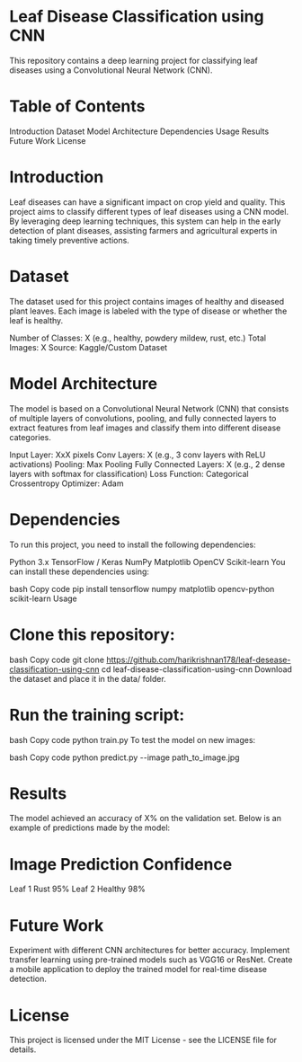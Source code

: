 # Leaf Disease Classification using CNN
This repository contains a deep learning project for classifying leaf diseases using a Convolutional Neural Network (CNN).

# Table of Contents
Introduction
Dataset
Model Architecture
Dependencies
Usage
Results
Future Work
License
# Introduction
Leaf diseases can have a significant impact on crop yield and quality. This project aims to classify different types of leaf diseases using a CNN model. By leveraging deep learning techniques, this system can help in the early detection of plant diseases, assisting farmers and agricultural experts in taking timely preventive actions.

# Dataset
The dataset used for this project contains images of healthy and diseased plant leaves. Each image is labeled with the type of disease or whether the leaf is healthy.

Number of Classes: X (e.g., healthy, powdery mildew, rust, etc.)
Total Images: X
Source: Kaggle/Custom Dataset
# Model Architecture
The model is based on a Convolutional Neural Network (CNN) that consists of multiple layers of convolutions, pooling, and fully connected layers to extract features from leaf images and classify them into different disease categories.

Input Layer: XxX pixels
Conv Layers: X (e.g., 3 conv layers with ReLU activations)
Pooling: Max Pooling
Fully Connected Layers: X (e.g., 2 dense layers with softmax for classification)
Loss Function: Categorical Crossentropy
Optimizer: Adam
# Dependencies
To run this project, you need to install the following dependencies:

Python 3.x
TensorFlow / Keras
NumPy
Matplotlib
OpenCV
Scikit-learn
You can install these dependencies using:

bash
Copy code
pip install tensorflow numpy matplotlib opencv-python scikit-learn
Usage
# Clone this repository:

bash
Copy code
git clone https://github.com/harikrishnan178/leaf-desease-classification-using-cnn
cd leaf-disease-classification-using-cnn
Download the dataset and place it in the data/ folder.

# Run the training script:

bash
Copy code
python train.py
To test the model on new images:

bash
Copy code
python predict.py --image path_to_image.jpg
# Results
The model achieved an accuracy of X% on the validation set. Below is an example of predictions made by the model:

# Image	Prediction	Confidence
Leaf 1	Rust	95%
Leaf 2	Healthy	98%
# Future Work
Experiment with different CNN architectures for better accuracy.
Implement transfer learning using pre-trained models such as VGG16 or ResNet.
Create a mobile application to deploy the trained model for real-time disease detection.
# License
This project is licensed under the MIT License - see the LICENSE file for details.
